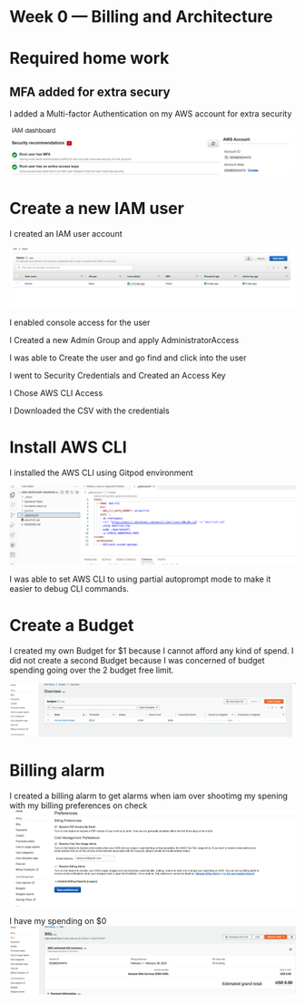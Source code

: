 # Week 0 — Billing and Architecture

# Required home work

## MFA added for extra secury

I added a Multi-factor Authentication on my AWS account for extra security

![](https://github.com/urstrulybutch/aws-bootcamp-cruddur-2023/blob/week-0/journal/assets/AWS-MFA-FILE.png)

# Create a new IAM user

I created an IAM user account


![screenshot of iam user](https://github.com/urstrulybutch/aws-bootcamp-cruddur-2023/blob/week-0/journal/assets/aws-iamuser-screenmunch.png)

I enabled console access for the user

I Created a new Admin Group and apply AdministratorAccess

I was able to Create the user and go find and click into the user

I went to  Security Credentials and Created an Access Key

I Chose AWS CLI Access

I Downloaded the CSV with the credentials

# Install AWS CLI

I installed the AWS CLI using Gitpod environment

![](https://github.com/urstrulybutch/aws-bootcamp-cruddur-2023/blob/week-0/journal/assets/GITPOD-SCREENSHOT.png)

I was able to set AWS CLI to using partial autoprompt mode to make it easier to debug CLI commands.

# Create a Budget

I created my own Budget for $1 because I cannot afford any kind of spend. I did not create a second Budget because I was concerned of budget spending going over the 2 budget free limit.

![](https://github.com/urstrulybutch/aws-bootcamp-cruddur-2023/blob/week-0/journal/assets/AWS-BUDGET.png)

# Billing alarm

I created a billing alarm to get alarms when iam over shootimg my spening with my billing preferences on check
![](https://github.com/urstrulybutch/aws-bootcamp-cruddur-2023/blob/week-0/journal/assets/billing%20alarm%202.png)

I have my spending on $0 
![](https://github.com/urstrulybutch/aws-bootcamp-cruddur-2023/blob/week-0/journal/assets/BILLING%20ALARM.png)

